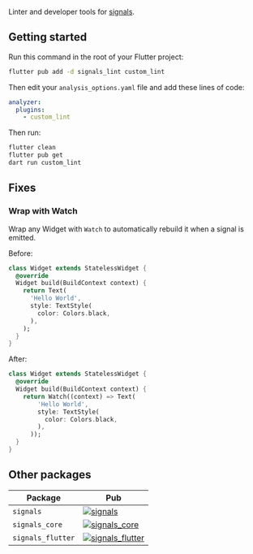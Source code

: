 Linter and developer tools for [signals](https://pub.dev/packages/signals).

## Getting started

Run this command in the root of your Flutter project:

```sh
flutter pub add -d signals_lint custom_lint
```

Then edit your `analysis_options.yaml` file and add these lines of code:

```yaml
analyzer:
  plugins:
    - custom_lint
```

Then run:

```sh
flutter clean
flutter pub get
dart run custom_lint
```

## Fixes

### Wrap with Watch

Wrap any Widget with `Watch` to automatically rebuild it when a signal is emitted.

Before:

```dart
class Widget extends StatelessWidget {
  @override
  Widget build(BuildContext context) {
    return Text(
      'Hello World',
      style: TextStyle(
        color: Colors.black,
      ),
    );
  }
}
```

After:

```dart
class Widget extends StatelessWidget {
  @override
  Widget build(BuildContext context) {
    return Watch((context) => Text(
        'Hello World',
        style: TextStyle(
          color: Colors.black,
        ),
      ));
  }
}
```

## Other packages

| Package           | Pub                                                                                                              |
|-------------------|------------------------------------------------------------------------------------------------------------------|
| `signals`         | [![signals](https://img.shields.io/pub/v/signals.svg)](https://pub.dev/packages/signals)                         |
| `signals_core`    | [![signals_core](https://img.shields.io/pub/v/signals_core.svg)](https://pub.dev/packages/signals_core)          |
| `signals_flutter` | [![signals_flutter](https://img.shields.io/pub/v/signals_flutter.svg)](https://pub.dev/packages/signals_flutter) |
